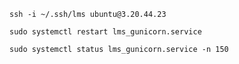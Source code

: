 ```text
ssh -i ~/.ssh/lms ubuntu@3.20.44.23
```

```text
sudo systemctl restart lms_gunicorn.service
```

```text
sudo systemctl status lms_gunicorn.service -n 150
```